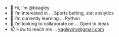 - 👋 Hi, I’m @bkagley
- 👀 I’m interested in ... Sports betting, stat analytics
- 🌱 I’m currently learning ... Python
- 💞️ I’m looking to collaborate on ... Open to ideas
- 📫 How to reach me ... kagleyinv@gmail.com

<!---
bkagley/bkagley is a ✨ special ✨ repository because its `README.md` (this file) appears on your GitHub profile.
You can click the Preview link to take a look at your changes.
--->
